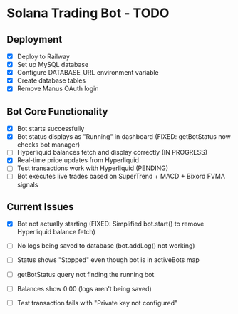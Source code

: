 # Solana Trading Bot - TODO

## Deployment
- [x] Deploy to Railway
- [x] Set up MySQL database
- [x] Configure DATABASE_URL environment variable
- [x] Create database tables
- [x] Remove Manus OAuth login

## Bot Core Functionality
- [x] Bot starts successfully
- [x] Bot status displays as "Running" in dashboard (FIXED: getBotStatus now checks bot manager)
- [ ] Hyperliquid balances fetch and display correctly (IN PROGRESS)
- [x] Real-time price updates from Hyperliquid
- [ ] Test transactions work with Hyperliquid (PENDING)
- [ ] Bot executes live trades based on SuperTrend + MACD + Bixord FVMA signals

## Current Issues
- [x] Bot not actually starting (FIXED: Simplified bot.start() to remove Hyperliquid balance fetch)
- [ ] No logs being saved to database (bot.addLog() not working)
- [ ] Status shows "Stopped" even though bot is in activeBots map
- [ ] getBotStatus query not finding the running bot
- [ ] Balances show 0.00 (logs aren't being saved)
- [ ] Test transaction fails with "Private key not configured"

